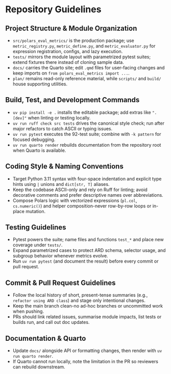 # Repository Guidelines

## Project Structure & Module Organization
- `src/polars_eval_metrics/` is the production package; use `metric_registry.py`, `metric_define.py`, and `metric_evaluator.py` for expression registration, configs, and lazy execution.
- `tests/` mirrors the module layout with parametrized pytest suites; extend fixtures there instead of cloning sample data.
- `docs/` carries the Quarto site; edit `.qmd` files for user-facing changes and keep imports on `from polars_eval_metrics import ...`.
- `plan/` remains read-only reference material, while `scripts/` and `build/` house supporting utilities.

## Build, Test, and Development Commands
- `uv pip install -e .` installs the editable package; add extras like `".[dev]"` when linting or testing locally.
- `uv run ruff check src tests` drives the canonical style check; run after major refactors to catch ASCII or typing issues.
- `uv run pytest` executes the 92-test suite; combine with `-k pattern` for focused debugging.
- `uv run quarto render` rebuilds documentation from the repository root when Quarto is available.

## Coding Style & Naming Conventions
- Target Python 3.11 syntax with four-space indentation and explicit type hints using `|` unions and `dict[str, T]` aliases.
- Keep the codebase ASCII-only and rely on Ruff for linting; avoid decorative comments and prefer descriptive names over abbreviations.
- Compose Polars logic with vectorized expressions (`pl.col`, `cs.numeric()`) and helper composition-never row-by-row loops or in-place mutation.

## Testing Guidelines
- Pytest powers the suite; name files and functions `test_*` and place new coverage under `tests/`.
- Expand parametrized cases to protect ARD schema, selector usage, and subgroup behavior whenever metrics evolve.
- Run `uv run pytest` (and document the result) before every commit or pull request.

## Commit & Pull Request Guidelines
- Follow the local history of short, present-tense summaries (e.g., `refactor using ARD class`) and stage only intentional changes.
- Keep the main branch clean-no ad-hoc branches or uncommitted work when pushing.
- PRs should link related issues, summarise module impacts, list tests or builds run, and call out doc updates.

## Documentation & Quarto
- Update `docs/` alongside API or formatting changes, then render with `uv run quarto render`.
- If Quarto cannot run locally, note the limitation in the PR so reviewers can rebuild downstream.
